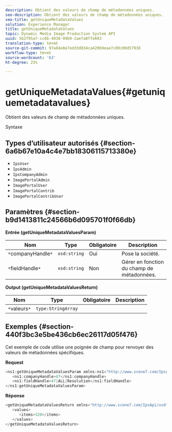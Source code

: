 ```yaml
---
description: Obtient des valeurs de champ de métadonnées uniques.
seo-description: Obtient des valeurs de champ de métadonnées uniques.
seo-title: getUniqueMetadataValues
solution: Experience Manager
title: getUniqueMetadataValues
topic: Dynamic Media Image Production System API
uuid: 5b2f95a7-cc0b-4938-99b9-2aefa0ffe693
translation-type: tm+mt
source-git-commit: 97a84e8e7edd3d834ca42069eae7c09c00d57938
workflow-type: tm+mt
source-wordcount: '63'
ht-degree: 25%

---
```



# getUniqueMetadataValues{#getuniquemetadatavalues}

Obtient des valeurs de champ de métadonnées uniques.

Syntaxe

## Types d’utilisateur autorisés {#section-6a6b67e10a4c4e7bb18306115713380e}

* `IpsUser`
* `IpsAdmin`
* `IpsCompanyAdmin`
* `ImagePortalAdmin`
* `ImagePortalUser`
* `ImagePortalContrib`
* `ImagePortalContribUser`

## Paramètres {#section-b9d1413811c24566b6d095701f0f66db}

**Entrée (getUniqueMetadataValuesParam)**

| Nom | Type | Obligatoire | Description |
|---|---|---|---|
| `*`companyHandle`*` | `xsd:string` | Oui | Pose la société. |
| `*`fieldHandle`*` | `xsd:string` | Non | Gérer en fonction du champ de métadonnées. |

**Output (getUniqueMetadataValuesReturn)**

| Nom | Type | Obligatoire | Description |
|---|---|---|---|
| `*`valeurs`*` | `type:StringArray` |  |  |

## Exemples {#section-440f3bc3e5be436cb6ec26117d05f476}

Cet exemple de code utilise une poignée de champ pour renvoyer des valeurs de métadonnées spécifiques.

**Request**

```java
<ns1:getUniqueMetadataValuesParam xmlns:ns1="http://www.scene7.com/IpsApi/xsd">
   <ns1:companyHandle>47</ns1:companyHandle>
   <ns1:fieldHandle>47|ALL|Resolution</ns1:fieldHandle>
</ns1:getUniqueMetadataValuesParam>
```

**Réponse**

```java
<getUniqueMetadataValuesReturn xmlns="http://www.scene7.com/IpsApi/xsd">
   <values>
      <items>320</items>
   </values>
</getUniqueMetadataValuesReturn>
```

